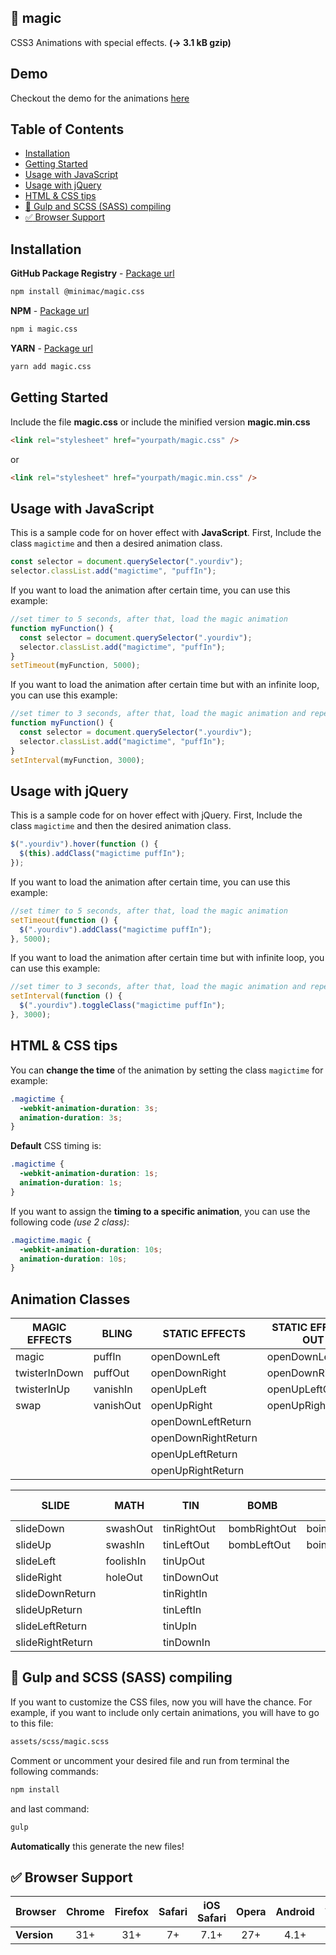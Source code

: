 ## :tophat: magic

CSS3 Animations with special effects. **(→ 3.1 kB gzip)**

## Demo

Checkout the demo for the animations [here](https://www.minimamente.com/project/magic/)

## **Table of Contents**

- [Installation](#installation)
- [Getting Started](#getting-started)
- [Usage with JavaScript](#usage-with-javascript)
- [Usage with jQuery](#usage-with-jquery)
- [HTML & CSS tips](#html--css-tips)
- [:tada: Gulp and SCSS (SASS) compiling](#tada-gulp-and-scss-sass-compiling)
- [:white_check_mark: Browser Support](#white_check_mark-browser-support)

## Installation

**GitHub Package Registry** - [Package url](https://github.com/miniMAC/magic/packages/24129)

```bash
npm install @minimac/magic.css
```

**NPM** - [Package url](https://www.npmjs.com/package/magic.css)

```bash
npm i magic.css
```

**YARN** - [Package url](https://yarnpkg.com/en/package/magic.css)

```bash
yarn add magic.css
```

## Getting Started

Include the file **magic.css** or include the minified version **magic.min.css**

```html
<link rel="stylesheet" href="yourpath/magic.css" />
```

or

```html
<link rel="stylesheet" href="yourpath/magic.min.css" />
```

## Usage with JavaScript

This is a sample code for on hover effect with **JavaScript**.
First, Include the class `magictime` and then a desired animation class.

```js
const selector = document.querySelector(".yourdiv");
selector.classList.add("magictime", "puffIn");
```

If you want to load the animation after certain time, you can use this example:

```js
//set timer to 5 seconds, after that, load the magic animation
function myFunction() {
  const selector = document.querySelector(".yourdiv");
  selector.classList.add("magictime", "puffIn");
}
setTimeout(myFunction, 5000);
```

If you want to load the animation after certain time but with an infinite loop, you can use this example:

```js
//set timer to 3 seconds, after that, load the magic animation and repeat forever
function myFunction() {
  const selector = document.querySelector(".yourdiv");
  selector.classList.add("magictime", "puffIn");
}
setInterval(myFunction, 3000);
```

## Usage with jQuery

This is a sample code for on hover effect with jQuery.
First, Include the class `magictime` and then the desired animation class.

```js
$(".yourdiv").hover(function () {
  $(this).addClass("magictime puffIn");
});
```

If you want to load the animation after certain time, you can use this example:

```js
//set timer to 5 seconds, after that, load the magic animation
setTimeout(function () {
  $(".yourdiv").addClass("magictime puffIn");
}, 5000);
```

If you want to load the animation after certain time but with infinite loop, you can use this example:

```js
//set timer to 3 seconds, after that, load the magic animation and repeat forever
setInterval(function () {
  $(".yourdiv").toggleClass("magictime puffIn");
}, 3000);
```

## HTML & CSS tips

You can **change the time** of the animation by setting the class `magictime` for example:

```css
.magictime {
  -webkit-animation-duration: 3s;
  animation-duration: 3s;
}
```

**Default** CSS timing is:

```css
.magictime {
  -webkit-animation-duration: 1s;
  animation-duration: 1s;
}
```

If you want to assign the **timing to a specific animation**, you can use the following code _(use 2 class)_:

```css
.magictime.magic {
  -webkit-animation-duration: 10s;
  animation-duration: 10s;
}
```

## Animation Classes

| MAGIC EFFECTS | BLING     | STATIC EFFECTS      | STATIC EFFECTS OUT | PERSPECTIVE            | ROTATE      |
| ------------- | --------- | ------------------- | ------------------ | ---------------------- | ----------- |
| magic         | puffIn    | openDownLeft        | openDownLeftOut    | perspectiveDown        | rotateDown  |
| twisterInDown | puffOut   | openDownRight       | openDownRightOut   | perspectiveUp          | rotateUp    |
| twisterInUp   | vanishIn  | openUpLeft          | openUpLeftOut      | perspectiveLeft        | rotateLeft  |
| swap          | vanishOut | openUpRight         | openUpRightOut     | perspectiveRight       | rotateRight |
|               |           | openDownLeftReturn  |                    | perspectiveDownReturn  |             |
|               |           | openDownRightReturn |                    | perspectiveUpReturn    |             |
|               |           | openUpLeftReturn    |                    | perspectiveLeftReturn  |             |
|               |           | openUpRightReturn   |                    | perspectiveRightReturn |             |

| SLIDE            | MATH      | TIN         | BOMB         | BOING        | ON THE SPACE  |
| ---------------- | --------- | ----------- | ------------ | ------------ | ------------- |
| slideDown        | swashOut  | tinRightOut | bombRightOut | boingInUp    | spaceOutUp    |
| slideUp          | swashIn   | tinLeftOut  | bombLeftOut  | boingOutDown | spaceOutRight |
| slideLeft        | foolishIn | tinUpOut    |              |              | spaceOutDown  |
| slideRight       | holeOut   | tinDownOut  |              |              | spaceOutLeft  |
| slideDownReturn  |           | tinRightIn  |              |              | spaceInUp     |
| slideUpReturn    |           | tinLeftIn   |              |              | spaceInRight  |
| slideLeftReturn  |           | tinUpIn     |              |              | spaceInDown   |
| slideRightReturn |           | tinDownIn   |              |              | spaceInLeft   |

## :tada: Gulp and SCSS (SASS) compiling

If you want to customize the CSS files, now you will have the chance. For example, if you want to include only certain animations, you will have to go to this file:

```html
assets/scss/magic.scss
```

Comment or uncomment your desired file and run from terminal the following commands:

```bash
npm install
```

and last command:

```bash
gulp
```

**Automatically** this generate the new files!

## :white_check_mark: Browser Support

| **Browser** | Chrome | Firefox | Safari | iOS Safari | Opera | Android | Android Chrome | IE  | Opera Mini |
| ----------- | :----: | :-----: | :----: | :--------: | :---: | :-----: | :------------: | :-: | :--------: |
| **Version** |  31+   |   31+   |   7+   |    7.1+    |  27+  |  4.1+   |      42+       | 10+ |    :x:     |
